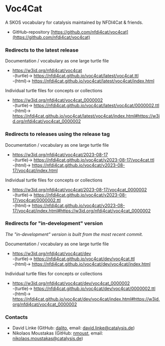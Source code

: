 Voc4Cat
=======

A SKOS vocabulary for catalysis maintained by NFDI4Cat & friends.

- GitHub-repository [https://github.com/nfdi4cat/voc4cat](https://github.com/nfdi4cat/voc4cat)

### Redirects to the latest release

Documentation / vocabulary as one large turtle file

-  https://w3id.org/nfdi4cat/voc4cat <BR>-(turtle)-> https://nfdi4cat.github.io/voc4cat/latest/voc4cat.ttl <BR>-(html)-> https://nfdi4cat.github.io/voc4cat/latest/voc4cat/index.html

Individual turtle files for concepts or collections

-  https://w3id.org/nfdi4cat/voc4cat_0000002 <BR>-(turtle)-> https://nfdi4cat.github.io/voc4cat/latest/voc4cat/0000002.ttl<BR>-(html)-> https://nfdi4cat.github.io/voc4cat/latest/voc4cat/index.html#https://w3id.org/nfdi4cat/voc4cat_0000002

### Redirects to releases using the release tag

Documentation / vocabulary as one large turtle file

- https://w3id.org/nfdi4cat/voc4cat/2023-08-17 <BR>-(turtle)-> https://nfdi4cat.github.io/voc4cat/v2023-08-17/voc4cat.ttl<BR>-(html)-> https://nfdi4cat.github.io/voc4cat/v2023-08-17/voc4cat/index.html

Individual turtle files for concepts or collections
- https://w3id.org/nfdi4cat/voc4cat/2023-08-17/voc4cat_0000002 <BR>-(turtle)-> https://nfdi4cat.github.io/voc4cat/v2023-08-17/voc4cat/0000002.ttl
    <BR>-(html)-> https://nfdi4cat.github.io/voc4cat/v2023-08-17/voc4cat/index.html#https://w3id.org/nfdi4cat/voc4cat_0000002

### Redirects for "in-development" version

*The "in-development" version is built from the most recent commit.*

Documentation / vocabulary as one large turtle file

- https://w3id.org/nfdi4cat/voc4cat/dev <BR>-(turtle)-> https://nfdi4cat.github.io/voc4cat/dev/voc4cat.ttl<BR>-(html)-> https://nfdi4cat.github.io/voc4cat/dev/voc4cat/index.html

Individual turtle files for concepts or collections
- https://w3id.org/nfdi4cat/voc4cat/dev/voc4cat_0000002 <BR>-(turtle)-> https://nfdi4cat.github.io/voc4cat/dev/voc4cat/0000002.ttl<BR>-(html)-> https://nfdi4cat.github.io/voc4cat/dev/voc4cat/index.html#https://w3id.org/nfdi4cat/voc4cat_0000002

### Contacts

- David Linke (GitHub: [dalito](https://github.com/dalito), email: <david.linke@catalysis.de>)
- Nikolaos Moustakas (GitHub: [nmoust](https://github.com/nmoust), email: <nikolaos.moustakas@catalysis.de>)
